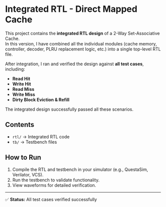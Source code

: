 # Integrated RTL - Direct Mapped Cache

This project contains the **integrated RTL design** of a 2-Way Set-Associative Cache.  
In this version, I have combined all the individual modules (cache memory, controller, decoder, PLRU replacement logic, etc.) into a single top-level RTL file.  

After integration, I ran and verified the design against **all test cases**, including:
- **Read Hit**
- **Write Hit**
- **Read Miss**
- **Write Miss**
- **Dirty Block Eviction & Refill**

The integrated design successfully passed all these scenarios.

## Contents
- `rtl/` → Integrated RTL code  
- `tb/` → Testbench files  

## How to Run
1. Compile the RTL and testbench in your simulator (e.g., QuestaSim, Verilator, VCS).  
2. Run the testbench to validate functionality.  
3. View waveforms for detailed verification.  

---
✅ **Status:** All test cases verified successfully

